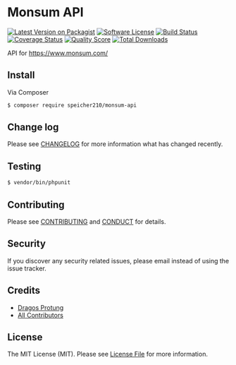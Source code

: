 # Monsum API

[![Latest Version on Packagist][ico-version]][link-packagist]
[![Software License][ico-license]](LICENSE.md)
[![Build Status][ico-travis]][link-travis]
[![Coverage Status][ico-scrutinizer]][link-scrutinizer]
[![Quality Score][ico-code-quality]][link-code-quality]
[![Total Downloads][ico-downloads]][link-downloads]

API for https://www.monsum.com/

## Install

Via Composer

``` bash
$ composer require speicher210/monsum-api
```

## Change log

Please see [CHANGELOG](CHANGELOG.md) for more information what has changed recently.

## Testing

``` bash
$ vendor/bin/phpunit
```

## Contributing

Please see [CONTRIBUTING](CONTRIBUTING.md) and [CONDUCT](CONDUCT.md) for details.

## Security

If you discover any security related issues, please email instead of using the issue tracker.

## Credits

- [Dragos Protung][link-author]
- [All Contributors][link-contributors]

## License

The MIT License (MIT). Please see [License File](LICENSE.md) for more information.

[ico-version]: https://img.shields.io/packagist/v/Speicher210/monsum-api.svg?style=flat-square
[ico-license]: https://img.shields.io/badge/license-MIT-brightgreen.svg?style=flat-square
[ico-travis]: https://img.shields.io/travis/Speicher210/monsum-api/master.svg?style=flat-square
[ico-scrutinizer]: https://img.shields.io/scrutinizer/coverage/g/Speicher210/monsum-api.svg?style=flat-square
[ico-code-quality]: https://img.shields.io/scrutinizer/g/Speicher210/monsum-api.svg?style=flat-square
[ico-downloads]: https://img.shields.io/packagist/dt/Speicher210/monsum-api.svg?style=flat-square

[link-packagist]: https://packagist.org/packages/Speicher210/monsum-api
[link-travis]: https://travis-ci.org/Speicher210/monsum-api
[link-scrutinizer]: https://scrutinizer-ci.com/g/Speicher210/monsum-api/code-structure
[link-code-quality]: https://scrutinizer-ci.com/g/Speicher210/monsum-api
[link-downloads]: https://packagist.org/packages/Speicher210/monsum-api
[link-author]: https://github.com/dragosprotung
[link-contributors]: ../../contributors
